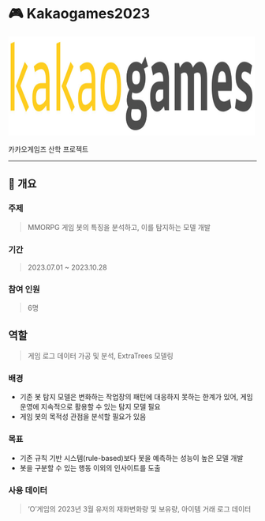 # :video_game: Kakaogames2023

<img src="./images/카겜.jpeg" width="500" height="200"/>

카카오게임즈 산학 프로젝트

----------------------

## :book: 개요

### 주제

> MMORPG 게임 봇의 특징을 분석하고, 이를 탐지하는 모델 개발

### 기간
> 2023.07.01 ~ 2023.10.28

### 참여 인원
> 6명

## 역할
> 게임 로그 데이터 가공 및 분석, ExtraTrees 모델링

### 배경
- 기존 봇 탐지 모델은 변화하는 작업장의 패턴에 대응하지 못하는 한계가 있어, 게임 운영에 지속적으로 활용할 수 있는 탐지 모델 필요
- 게임 봇의 목적성 관점을 분석할 필요가 있음

### 목표
- 기존 규칙 기반 시스템(rule-based)보다 봇을 예측하는 성능이 높은 모델 개발
- 봇을 구분할 수 있는 행동 이외의 인사이트를 도출 

### 사용 데이터
> ‘O’게임의 2023년 3월 유저의 재화변화량 및 보유량, 아이템 거래 로그 데이터

